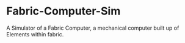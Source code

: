 # Fabric-Computer-Sim
A Simulator of a Fabric Computer, a mechanical computer built up of Elements within fabric.
